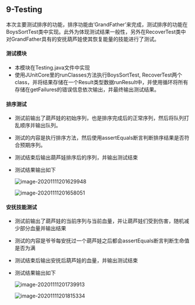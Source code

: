 ## 9-Testing

本次主要测试排序的功能，排序功能由‘GrandFather’来完成，测试排序的功能在BoysSortTest类中实现。此外为体现测试结果一般性，另外在RecoverTest类中对GrandFather具有的安抚葫芦娃使其恢复能量的技能进行了测试。

#### 测试模块

- 本模块在Testing.java文件中实现
- 使用JUnitCore里的runClasses方法执行BoysSortTest, RecoverTest两个class，并将结果存储在一个Result类型数据runResult中，并使用循环将所有存储在getFailures的错误信息依次输出，并最终输出测试结果。

#### 排序测试

- 测试前输出了葫芦娃的初始序列，也是排序完成后的正常序列，然后将队列打乱顺序并输出队列。

- 测试的内容是执行排序方法，然后使用assertEquals断言判断排序结果是否符合预期序列。

- 测试结束后输出葫芦娃排序后的序列，并输出测试结束

- 测试结果输出如下

  ![image-20201111201629948](D:\日常生活\大三上\JAVA\java20-homework\9-Testing\宋超群-171860642\image-20201111201629948.png)

  ![image-20201111201658051](D:\日常生活\大三上\JAVA\java20-homework\9-Testing\宋超群-171860642\image-20201111201658051.png)

#### 安抚技能测试

- 测试前输出了葫芦娃的当前序列与当前血量，并让葫芦娃们受到伤害，随机减少部分血量并输出结果

- 测试的内容是爷爷每安抚过一个葫芦娃之后都会assertEquals断言判断生命值是否为满

- 测试结束后输出安抚后葫芦娃的血量，并输出测试结束

- 测试结果输出如下

  ![image-20201111201739913](D:\日常生活\大三上\JAVA\java20-homework\9-Testing\宋超群-171860642\image-20201111201739913.png)

  ![image-20201111201815334](D:\日常生活\大三上\JAVA\java20-homework\9-Testing\宋超群-171860642\image-20201111201815334.png)

